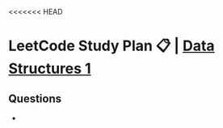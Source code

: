 <<<<<<< HEAD
# LeetCode Study Plan 📋 | [Data Structures 1](https://leetcode.com/study-plan/data-structure/)

## Questions
- 
